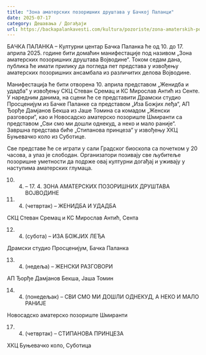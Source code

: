 ```yaml
---
title: "Зона аматерских позоришних друштава у Бачкој Паланци"
date: 2025-07-17
category: Дешавања / Догађаји
url: https://backapalankavesti.com/kultura/pozoriste/zona-amaterskih-pozorisnih-drustava-u-backoj-palanci/
---
```


БАЧКА ПАЛАНКА – Културни центар Бачка Паланка ће од 10. до 17. априла 2025. године бити домаћин манифестације под називом „Зона аматерских позоришних друштава Војводине“. Током седам дана, публика ће имати прилику да погледа пет представа у извођењу аматерских позоришних ансамбала из различитих делова Војводине.

Манифестација ће бити отворена 10. априла представом „Женидба и удадба“ у извођењу СКЦ Стеван Сремац и КС Мирослав Антић из Сенте. У наредним данима, на сцени ће се представити Драмски студио Просценијум из Бачке Паланке са представом „Иза Божјих леђа“, АП Ђорђе Дамјанов Бекша из Јаше Томина са комадом „Женски разговори“, као и Новосадско аматерско позориште Шмиранти са представом „Сви смо ми дошли однекуд, а неко и мало раније“. Завршна представа биће „Стипанова принцеза“ у извођењу ХКЦ Буњевачко коло из Суботице.

Све представе ће се играти у сали Градског биоскопа са почетком у 20 часова, а улаз је слободан. Организатори позивају све љубитеље позоришне уметности да подрже овај културни догађај и уживају у наступима аматерских глумаца.

10. 4. – 17. 4. ЗОНА АМАТЕРСКИХ ПОЗОРИШНИХ ДРУШТАВА ВОЈВОДИНЕ

10. 4. (четвртак) – ЖЕНИДБА И УДАДБА

СКЦ Стеван Сремац и КС Мирослав Антић, Сента

12. 4. (субота) – ИЗА БОЖЈИХ ЛЕЂА

Драмски студио Просценијум, Бачка Паланка

13. 4. (недеља) – ЖЕНСКИ РАЗГОВОРИ

АП Ђорђе Дамјанов Бекша, Јаша Томин

14. 4. (понедељак) – СВИ СМО МИ ДОШЛИ ОДНЕКУД, А НЕКО И МАЛО РАНИЈЕ

Новосадско аматерско позориште Шмиранти

17. 4. (четвртак) – СТИПАНОВА ПРИНЦЕЗА

ХКЦ Буњевачко коло, Суботица
